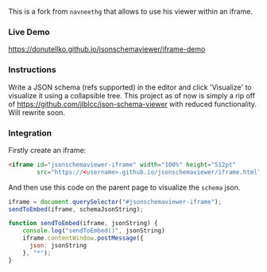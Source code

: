 This is a fork from `navneethg` that allows to use his viewer within an iframe. 



### Live Demo
https://donutellko.github.io/jsonschemaviewer/iframe-demo

### Instructions
Write a JSON schema (refs supported) in the editor and click 'Visualize' to visualize it using a collapsible tree.
This project as of now is simply a rip off of https://github.com/jlblcc/json-schema-viewer with reduced functionality. Will rewrite soon.

### Integration

Firstly create an iframe:

```html
<iframe id="jsonschemaviewer-iframe" width="100%" height="512pt"
        src="https://<username>.github.io/jsonschemaviewer/iframe.html"></iframe>
```

And then use this code on the parent page to visualize the `schema` json.

```javascript
iframe = document.querySelector("#jsonschemaviewer-iframe");
sendToEmbed(iframe, schemaJsonString);

function sendToEmbed(iframe, jsonString) {
    console.log("sendToEmbed()", jsonString)
    iframe.contentWindow.postMessage({
      json: jsonString
    }, "*");
}
```